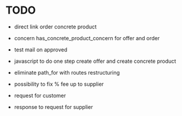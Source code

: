 # TODO

- direct link order concrete product

- concern has_concrete_product_concern for offer and order

- test mail on approved

- javascript to do one step create offer and create concrete product

- eliminate path_for with routes restructuring

- possibility to fix % fee up to supplier

- request for customer

- response to request for supplier

